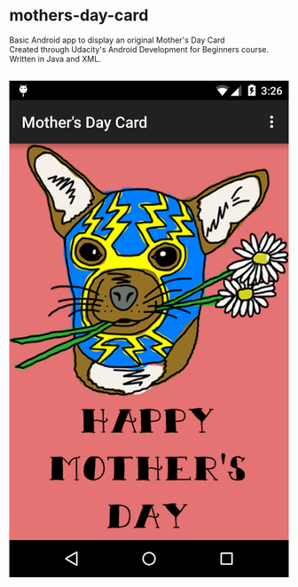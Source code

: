 # mothers-day-card
Basic Android app to display an original Mother's Day Card <br>
Created through Udacity's Android Development for Beginners course.<br>
Written in Java and XML. <br><br>

![Screenshot](https://github.com/kegans/kegans.github.io/blob/master/mothers-day-card-image.png?raw=true)
